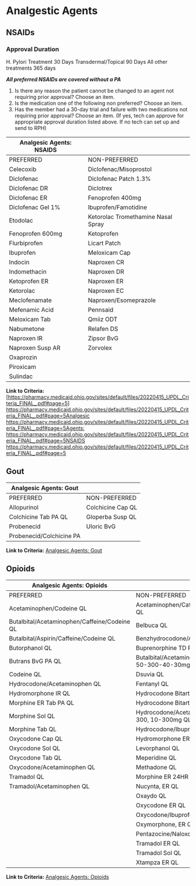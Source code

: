 # Analgestic Agents

## NSAIDs

### Approval Duration

H. Pylori Treatment 30 Days
Transdermal/Topical 90 Days
All other treatments 365 days

***All preferred NSAIDs are covered without a PA***

1. Is there any reason the patient cannot be changed to an agent not requiring prior approval?  Choose an item.
2. Is the medication one of the following non preferred?
Choose an item.
3. Has the member had a 30-day trial and failure with two medications not requiring prior approval?
Choose an item.
(If yes, tech can approve for appropriate approval duration listed above. If no tech can set up and send to RPH)

| Analgesic Agents: NSAIDS           |                                      |
|------------------------------------|--------------------------------------|
| PREFERRED                          | NON-PREFERRED                        |
| Celecoxib                          | Diclofenac/Misoprostol               |
| Diclofenac                         | Diclofenac Patch 1.3%                |
| Diclofenac DR                      | Diclotrex                            |
| Diclofenac ER                      | Fenoprofen 400mg                     |
| Diclofenac Gel 1%                  | Ibuprofen/Famotidine                 |
| Etodolac                           | Ketorolac Tromethamine Nasal Spray   |
| Fenoprofen 600mg                   | Ketoprofen                           |
| Flurbiprofen                       | Licart Patch                         |
| Ibuprofen                          | Meloxicam Cap                        |
| Indocin                            | Naproxen CR                          |
| Indomethacin                       | Naproxen DR                          |
| Ketoprofen ER                      | Naproxen ER                          |
| Ketorolac                          | Naproxen EC                          |
| Meclofenamate                      | Naproxen/Esomeprazole                |
| Mefenamic Acid                     | Pennsaid                             |
| Meloxicam Tab                      | Qmiiz ODT                            |
| Nabumetone                         | Relafen DS                           |
| Naproxen IR                        | Zipsor BvG                           |
| Naproxen Susp AR                   | Zorvolex                             |
| Oxaprozin                          |                                      |
| Piroxicam                          |                                      |
| Sulindac                           |                                      |

**Link to Criteria:** [https://pharmacy.medicaid.ohio.gov/sites/default/files/20220415_UPDL_Criteria_FINAL_.pdf#page=5] <https://pharmacy.medicaid.ohio.gov/sites/default/files/20220415_UPDL_Criteria_FINAL_.pdf#page=5>[Analgesic](https://pharmacy.medicaid.ohio.gov/sites/default/files/20220415_UPDL_Criteria_FINAL_.pdf#page=5) <https://pharmacy.medicaid.ohio.gov/sites/default/files/20220415_UPDL_Criteria_FINAL_.pdf#page=5>[Agents:](https://pharmacy.medicaid.ohio.gov/sites/default/files/20220415_UPDL_Criteria_FINAL_.pdf#page=5) <https://pharmacy.medicaid.ohio.gov/sites/default/files/20220415_UPDL_Criteria_FINAL_.pdf#page=5>[NSAIDS](https://pharmacy.medicaid.ohio.gov/sites/default/files/20220415_UPDL_Criteria_FINAL_.pdf#page=5) <https://pharmacy.medicaid.ohio.gov/sites/default/files/20220415_UPDL_Criteria_FINAL_.pdf#page=5>

## Gout

|Analgesic Agents: Gout                 |                         |
|---------------------------------------|-------------------------|
| PREFERRED                             | NON-PREFERRED           |
| Allopurinol                           | Colchicine Cap QL       |
| Colchicine Tab PA QL                  | Gloperba Susp QL        |
| Probenecid                            | Uloric BvG              |
|Probenecid/Colchicine PA               |                         |

**Link to Criteria:** [Analgesic Agents: Gout](https://pharmacy.medicaid.ohio.gov/sites/default/files/20220415_UPDL_Criteria_FINAL_.pdf#page=6)

## Opioids

| Analgesic Agents: Opioids                     |                                                             |
|-----------------------------------------------|-------------------------------------------------------------|
| PREFERRED                                     | NON-PREFERRED                                               |
| Acetaminophen/Codeine QL                      | Acetaminophen/Caffeine/Dihydrocodeine QL                    |
| Butalbital/Acetaminophen/Caffeine/Codeine QL  | Belbuca QL                                                  |
| Butalbital/Aspirin/Caffeine/Codeine QL        | Benzhydrocodone/Acetaminophen QL                            |
| Butorphanol QL                                | Buprenorphine TD Patch Weekly QL                            |
| Butrans BvG PA QL                             | Butalbital/Acetaminophen/Caffeine/Codeine 50-300-40-30mgQL  |
| Codeine QL                                    | Dsuvia QL                                                   |
| Hydrocodone/Acetaminophen QL                  | Fentanyl QL                                                 |
| Hydromorphone IR QL                           | Hydrocodone Bitartrate ER 12HR CapQL                        |
| Morphine ER Tab PA QL                         | Hydrocodone Bitartrate ER 24HR TabQL                        |
| Morphine Sol QL                               | Hydrocodone/Acetaminophen 5-300, 7.5-300, 10-300mg QL       |
| Morphine Tab QL                               | Hydrocodone/Ibuprofen QL                                    |
| Oxycodone Cap QL                              | Hydromorphone ER QL                                         |
| Oxycodone Sol QL                              | Levorphanol QL                                              |
| Oxycodone Tab QL                              | Meperidine QL                                               |
| Oxycodone/Acetaminophen QL                    | Methadone QL                                                |
| Tramadol QL                                   | Morphine ER 24HR Cap QL                                     |
| Tramadol/Acetaminophen QL                     | Nucynta, ER QL                                              |
|                                               | Oxaydo QL                                                   |
|                                               | Oxycodone ER QL                                             |
|                                               | Oxycodone/Ibuprofen QL                                      |
|                                               | Oxymorphone, ER QL                                          |
|                                               | Pentazocine/Naloxone QL                                     |
|                                               | Tramadol ER QL                                              |
|                                               | Tramadol Sol QL                                             |
|                                               | Xtampza ER QL                                               |

**Link to Criteria:** [Analgesic Agents: Opioids](https://pharmacy.medicaid.ohio.gov/sites/default/files/20220415_UPDL_Criteria_FINAL_.pdf#page=7)

